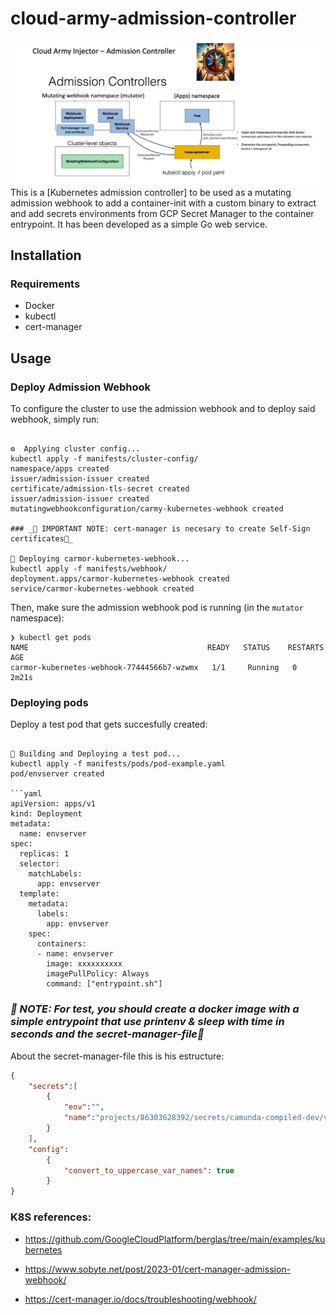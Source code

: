 # cloud-army-admission-controller

![](/img/2023-04-13_19-04.png) 
This is a [Kubernetes admission controller] to be used as a mutating admission webhook to add a container-init with a custom binary to extract and add secrets environments from GCP Secret Manager to the container entrypoint. It has been developed as a simple Go web service.

## Installation

### Requirements
* Docker
* kubectl
* cert-manager

## Usage
### Deploy Admission Webhook
To configure the cluster to use the admission webhook and to deploy said webhook, simply run:
```

⚙️  Applying cluster config...
kubectl apply -f manifests/cluster-config/
namespace/apps created
issuer/admission-issuer created
certificate/admission-tls-secret created
issuer/admission-issuer created
mutatingwebhookconfiguration/carmy-kubernetes-webhook created

### _🚨 IMPORTANT NOTE: cert-manager is necesary to create Self-Sign certificates🚨_

🚀 Deploying carmor-kubernetes-webhook...
kubectl apply -f manifests/webhook/
deployment.apps/carmor-kubernetes-webhook created
service/carmor-kubernetes-webhook created
```

Then, make sure the admission webhook pod is running (in the `mutator` namespace):
```
❯ kubectl get pods
NAME                                        READY   STATUS    RESTARTS   AGE
carmor-kubernetes-webhook-77444566b7-wzwmx   1/1     Running   0          2m21s
```

### Deploying pods
Deploy a test pod that gets succesfully created:
```

🚀 Building and Deploying a test pod...
kubectl apply -f manifests/pods/pod-example.yaml
pod/envserver created

```yaml
apiVersion: apps/v1
kind: Deployment
metadata:
  name: envserver
spec:
  replicas: 1
  selector:
    matchLabels:
      app: envserver
  template:
    metadata:
      labels:
        app: envserver
    spec:
      containers:
      - name: envserver
        image: xxxxxxxxxx
        imagePullPolicy: Always
        command: ["entrypoint.sh"]

```

### _🚨 NOTE: For test, you should create a docker image with a simple entrypoint that use printenv & sleep with time in seconds and the secret-manager-file🚨_

About the secret-manager-file this is his estructure:

```json
{
    "secrets":[
        {
            "env":"",
            "name":"projects/86303628392/secrets/camunda-compiled-dev/versions/latest"
        }
    ],
    "config":
        {
            "convert_to_uppercase_var_names": true
        }
}

```
### K8S references:

- https://github.com/GoogleCloudPlatform/berglas/tree/main/examples/kubernetes

- https://www.sobyte.net/post/2023-01/cert-manager-admission-webhook/

- https://cert-manager.io/docs/troubleshooting/webhook/

